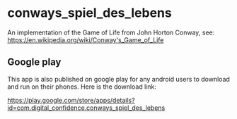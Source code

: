 # conways_spiel_des_lebens

An implementation of the Game of Life from John Horton Conway, see: https://en.wikipedia.org/wiki/Conway's_Game_of_Life

## Google play
This app is also published on google play for any android users to download and run on their phones. Here is the download link:

https://play.google.com/store/apps/details?id=com.digital_confidence.conways_spiel_des_lebens

